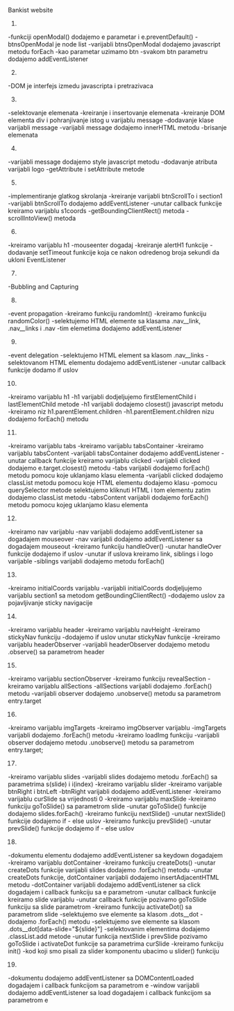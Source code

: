 Bankist website

01. 
-funkciji openModal() dodajemo e parametar i e.preventDefault()
-btnsOpenModal je node list
-varijabli btnsOpenModal dodajemo javascript metodu forEach
-kao parametar uzimamo btn
-svakom btn parametru dodajemo addEventListener


02. 
-DOM je interfejs izmedu javascripta i pretrazivaca


03. 
-selektovanje elemenata
-kreiranje i insertovanje elemenata
-kreiranje DOM elementa div i pohranjivanje istog u varijablu message
-dodavanje klase varijabli message
-varijabli message dodajemo innerHTML metodu
-brisanje elemenata


04. 
-varijabli message dodajemo style javascript metodu
-dodavanje atributa varijabli logo
-getAttribute i setAttribute metode


05. 
-implementiranje glatkog skrolanja
-kreiranje varijabli btnScrollTo i section1 
-varijabli btnScrollTo dodajemo addEventListener
-unutar callback funkcije kreiramo varijablu s1coords
-getBoundingClientRect() metoda
-scrollIntoView() metoda


06. 
-kreiramo varijablu h1
-mouseenter dogadaj
-kreiranje alertH1 funkcije
-dodavanje setTimeout funkcije koja ce nakon odredenog broja sekundi da ukloni EventListener 


07. 
-Bubbling and Capturing


08. 
-event propagation 
-kreiramo funkciju randomInt()
-kreiramo funkciju randomColor()
-selektujemo HTML elemente sa klasama .nav__link, .nav__links i .nav 
-tim elemetima dodajemo addEventListener


09. 
-event delegation
-selektujemo HTML element sa klasom .nav__links
-selektovanom HTML elementu dodajemo addEventListener
-unutar callback funkcije dodamo if uslov


10. 
-kreiramo varijablu h1
-h1 varijabli dodjeljujemo firstElementChild i lastElementChild metode
-h1 varijabli dodajemo closest() javascript metodu
-kreiramo niz h1.parentElement.children
-h1.parentElement.children nizu dodajemo forEach() metodu


11. 
-kreiramo varijablu tabs
-kreiramo varijablu tabsContainer
-kreiramo varijablu tabsContent
-varijabli tabsContainer dodajemo addEventListener
-unutar callback funkcije kreiramo varijablu clicked
-varijabli clicked dodajemo e.target.closest() metodu
-tabs varijabli dodajemo forEach() metodu pomocu koje uklanjamo klasu elementa
-varijabli clicked dodajemo classList metodu pomocu koje HTML elementu dodajemo klasu
-pomocu querySelector metode selektujemo kliknuti HTML i tom elementu zatim dodajemo classList metodu
-tabsContent varijabli dodajemo forEach() metodu pomocu kojeg uklanjamo klasu elementa


12. 
-kreiramo nav varijablu
-nav varijabli dodajemo addEventListener sa dogadajem mouseover
-nav varijabli dodajemo addEventListener sa dogadajem mouseout
-kreiramo funkciju handleOver()
-unutar handleOver funkcije dodajemo if uslov
-unutar if uslova kreiramo link, siblings i logo varijable
-siblings varijabli dodajemo metodu forEach()


13. 
-kreiramo initialCoords varijablu
-varijabli initialCoords dodjeljujemo varijablu section1 sa metodom getBoundingClientRect()
-dodajemo uslov za pojavljivanje sticky navigacije


14. 
-kreiramo varijablu header
-kreiramo varijablu navHeight
-kreiramo stickyNav funkciju
-dodajemo if uslov unutar stickyNav funkcije
-kreiramo varijablu headerObserver
-varijabli headerObserver dodajemo metodu .observe() sa parametrom header


15. 
-kreiramo varijablu sectionObserver
-kreiramo funkciju revealSection
-kreiramo varijablu allSections
-allSections varijabli dodajemo .forEach() metodu
-varijabli observer dodajemo .unobserve() metodu sa parametrom entry.target


16. 
-kreiramo varijablu imgTargets
-kreiramo imgObserver varijablu
-imgTargets varijabli dodajemo .forEach() metodu
-kreiramo loadImg funkciju
-varijabli observer dodajemo metodu .unobserve() metodu sa parametrom entry.target;


17. 
-kreiramo varijablu slides
-varijabli slides dodajemo metodu .forEach() sa parametrima s(slide) i i(index)
-kreiramo varijablu slider
-kreiramo varijable btnRight i btnLeft
-btnRight varijabli dodajemo addEventListener
-kreiramo varijablu curSlide sa vrijednosti 0
-kreiramo varijablu maxSlide
-kreiramo funkciju goToSlide() sa parametrom slide
-unutar goToSlide() funkcije dodajemo slides.forEach()
-kreiramo funkciju nextSlide()
-unutar nextSlide() funkcije dodajemo if - else uslov
-kreiramo funkciju prevSlide()
-unutar prevSlide() funkcije dodajemo if - else uslov


18. 
-dokumentu elementu dodajemo addEventListener sa keydown dogadajem
-kreiramo varijablu dotContainer
-kreiramo funkciju createDots()
-unutar createDots funkcije varijabli slides dodajemo .forEach() metodu
-unutar createDots funkcije, dotContainer varijabli dodajemo insertAdjacentHTML metodu
-dotContainer varijabli dodajemo addEventListener sa click dogadajem i callback funkciju sa e parametrom
-unutar callback funkcije kreiramo slide varijablu
-unutar callback funkcije pozivamo goToSlide funkciju sa slide parametrom
-kreiramo funkciju activateDot() sa parametrom slide
-selektujemo sve elemente sa klasom .dots__dot
-dodajemo .forEach() metodu
-selektujemo sve elemente sa klasom .dots__dot[data-slide="${slide}"]
-selektovanim elementima dodajemo .classList.add metode
-unutar funkcija nextSlide i prevSlide pozivamo goToSlide i activateDot funkcije sa parametrima curSlide
-kreiramo funkciju init()
-kod koji smo pisali za slider komponentu ubacimo u slider() funkciju


19. 
-dokumentu dodajemo addEventListener sa DOMContentLoaded dogadajem i callback funkcijom sa parametrom e
-window varijabli dodajemo addEventListener sa load dogadajem i callback funkcijom sa parametrom e
